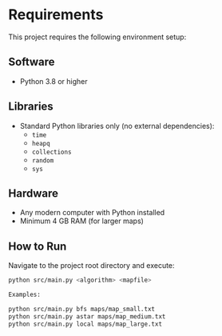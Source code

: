 # Requirements

This project requires the following environment setup:

## Software
- Python 3.8 or higher

## Libraries
- Standard Python libraries only (no external dependencies):
  - `time`
  - `heapq`
  - `collections`
  - `random`
  - `sys`

## Hardware
- Any modern computer with Python installed
- Minimum 4 GB RAM (for larger maps)

## How to Run
Navigate to the project root directory and execute:

```bash
python src/main.py <algorithm> <mapfile>

Examples:

python src/main.py bfs maps/map_small.txt
python src/main.py astar maps/map_medium.txt
python src/main.py local maps/map_large.txt

